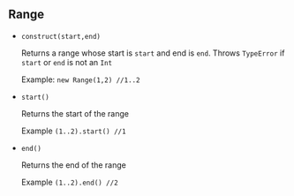## Range
* ```construct(start,end)```

    Returns a range whose start is ```start``` and end is ```end```. Throws ```TypeError``` if ```start``` or ```end``` is not an ```Int```

    Example: ```new Range(1,2) //1..2```

* ```start()```

    Returns the start of the range

    Example ```(1..2).start() //1```

* ```end()```

    Returns the end of the range

    Example ```(1..2).end() //2```